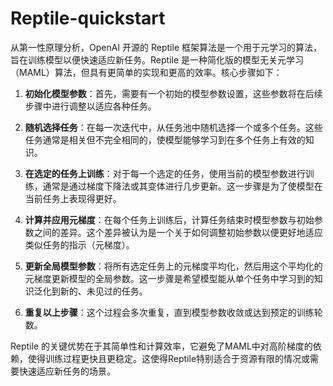 # Reptile-quickstart

从第一性原理分析，OpenAI 开源的 Reptile 框架算法是一个用于元学习的算法，旨在训练模型以便快速适应新任务。Reptile 是一种简化版的模型无关元学习（MAML）算法，但具有更简单的实现和更高的效率。核心步骤如下：

1. **初始化模型参数**：首先，需要有一个初始的模型参数设置，这些参数将在后续步骤中进行调整以适应各种任务。

2. **随机选择任务**：在每一次迭代中，从任务池中随机选择一个或多个任务。这些任务通常是相关但不完全相同的，使模型能够学习到在多个任务上有效的知识。

3. **在选定的任务上训练**：对于每一个选定的任务，使用当前的模型参数进行训练，通常是通过梯度下降法或其变体进行几步更新。这一步骤是为了使模型在当前任务上表现得更好。

4. **计算并应用元梯度**：在每个任务上训练后，计算任务结束时模型参数与初始参数之间的差异。这个差异被认为是一个关于如何调整初始参数以便更好地适应类似任务的指示（元梯度）。

5. **更新全局模型参数**：将所有选定任务上的元梯度平均化，然后用这个平均化的元梯度更新模型的全局参数。这一步骤是希望模型能从单个任务中学习到的知识泛化到新的、未见过的任务。

6. **重复以上步骤**：这个过程会多次重复，直到模型参数收敛或达到预定的训练轮数。

Reptile 的关键优势在于其简单性和计算效率，它避免了MAML中对高阶梯度的依赖，使得训练过程更快且更稳定。这使得Reptile特别适合于资源有限的情况或需要快速适应新任务的场景。


